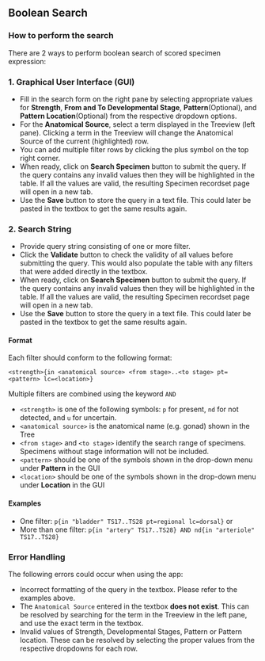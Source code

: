 ## Boolean Search ##

### How to perform the search

There are 2 ways to perform boolean search of scored specimen expression:

### 1. Graphical User Interface (GUI) ###
  * Fill in the search form on the right pane by selecting appropriate values for **Strength**, **From and To Developmental Stage**, 
  **Pattern**(Optional), and **Pattern Location**(Optional) from the respective dropdown options.
  * For the <b>Anatomical Source</b>, select a term displayed in the Treeview (left pane). 
		Clicking a term in the Treeview will change the Anatomical Source of the current (highlighted) row. 
  * You can add multiple filter rows by clicking the plus symbol on the top right corner.
  * When ready, click on **Search Specimen** button to submit the query. If the query contains any invalid values then
    they will be highlighted in the table. If all the values are valid, the resulting Specimen recordset page will open in a new tab.
  * Use the <b>Save</b> button to store the query in a text file. This could later be pasted in the textbox to
    get the same results again.
   

### 2. Search String ### 
* Provide query string consisting of one or more filter. 
* Click the <b>Validate</b> button to check the validity of all values before submitting the query. 
This would also populate the table with any filters that were added directly in the textbox.
* When ready, click on **Search Specimen** button to submit the query. If the query contains any invalid values then
  they will be highlighted in the table. If all the values are valid, the resulting Specimen recordset page will open in a new tab.
* Use the <b>Save</b> button to store the query in a text file. This could later be pasted in the textbox to
    get the same results again.

#### Format ####

Each filter should conform to the following format: 

`<strength>{in <anatomical source> <from stage>..<to stage> pt=<pattern> lc=<location>}`

Multiple filters are combined using the keyword `AND`

* `<strength>` is one of the following symbols: `p` for present, `nd` for not detected, and `u` for uncertain.
* `<anatomical source>` is the anatomical name (e.g. gonad) shown in the Tree
* `<from stage>` and `<to stage>` identify the search range of specimens. Specimens without stage information will not be included. 
* `<pattern>` should be one of the symbols shown in the drop-down menu under **Pattern** in the GUI
* `<location>` should be one of the symbols shown in the drop-down menu under **Location** in the GUI

#### Examples #### 
* One filter: `p{in "bladder" TS17..TS28 pt=regional lc=dorsal}` or 
* More than one filter: `p{in "artery" TS17..TS28} AND nd{in "arteriole" TS17..TS28}`

### Error Handling ###
The following errors could occur when using the app:
* Incorrect formatting of the query in the textbox. Please refer to the examples above.
* The `Anatomical Source` entered in the textbox **does not exist**. This can be resolved by searching for the term in 
the Treeview in the left pane, and use the exact term in the textbox. 
* Invalid values of Strength, Developmental Stages, Pattern or Pattern location. These can be resolved by selecting the 
proper values from the respective dropdowns for each row.
